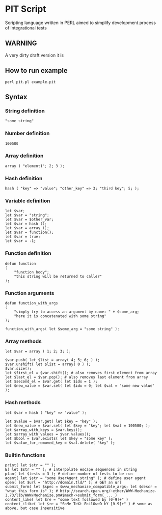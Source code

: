 PIT Script
==========

Scripting language written in PERL aimed to simplify development process of integrational tests

WARNING
-------

A very dirty draft version it is

How to run example
------------------

	perl pit.pl example.pit

Syntax
------

### String definition

	"some string"

### Number definition

	100500

### Array definition

	array ( "element1"; 2; 3 );

### Hash definition

	hash ( "key" => "value"; "other_key" => 3; "third key"; 5; );

### Variable definition

	let $var;
	let $var = "string";
	let $var = $other_var;
	let $var = hash ();
	let $var = array ();
	let $var = function();
	let $var = true;
	let $var = -1;

### Function definition

	defun function
	(
		"function body";
		"this string will be returned to caller"
	);

### Function arguments

	defun function_with_args
	(
		"simply try to access an argument by name: " + $some_arg;
		"here it is concatenated with some string"
	);

	function_with_args( let $some_arg = "some string" );

### Array methods

	let $var = array ( 1; 2; 3; );

	$var.push( let $list = array( 4; 5; 6; ) );
	$var.unshift( let $list = array( 0 ) );
	$var.size();
	let $first_el = $var.shift(); # also removes first element from array
	let $last_el = $var.pop(); # also removes last element from array
	let $second_el = $var.get( let $idx = 1 );
	let $new_value = $var.set( let $idx = 0; let $val = "some new value" );

### Hash methods

	let $var = hash ( "key" => "value" );

	let $value = $var.get( let $key = "key" );
	let $new_value = $var.set( let $key = "key"; let $val = 100500; );
	let $array_with_keys = $var.keys();
	let $array_with_values = $var.values();
	let $bool = $var.exists( let $key = "some key" );
	let $value_for_removed_key = $val.delete( "key" );

### Builtin functions

	print( let $str = "" );
	E( let $str = "" ); # interpolate escape sequences in string
	plan( let $tests = 3 ); # define number of tests to be run
	agent( let $str = "some UserAgent string" ); # define user agent
	open( let $url = "http://domain.tld/" ); # GET an url
	submit_form( let $spec = $www_mechanize_compatible_args; let $descr = "what this form is" ); # http://search.cpan.org/~ether/WWW-Mechanize-1.73/lib/WWW/Mechanize.pm#$mech->submit_form(_..._)
	content_like( let $re = "some text followed by [0-9]+" )
	content_ilike( let $re = "SoMe TeXt FoLlOweD bY [0-9]+" ) # some as above, but case insensitive

